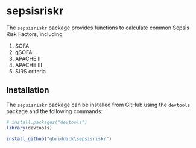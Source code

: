 <!-- README.md is generated from README.Rmd. Please edit that file -->

# sepsisriskr
The `sepsisriskr` package provides functions to calculate common Sepsis Risk Factors, including 
1. SOFA 
2. qSOFA 
3. APACHE II
4. APACHE III
5. SIRS criteria

Installation
--------------


The `sepsisriskr` package can be installed from GitHub using the `devtools` package and the following commands:

``` r
# install.packages("devtools")
library(devtools)

install_github("gbriddick\sepsisriskr")
```
